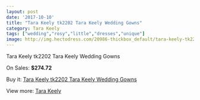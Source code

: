 ```yaml
---
layout: post
date: '2017-10-10'
title: "Tara Keely tk2202 Tara Keely Wedding Gowns"
category: Tara Keely
tags: ["wedding","rosy","little","dresses","unique"]
image: http://img.hectodress.com/20986-thickbox_default/tara-keely-tk2202-tara-keely-wedding-gowns.jpg
---
```

Tara Keely tk2202 Tara Keely Wedding Gowns

On Sales: **$274.72**
<a href="https://www.hectodress.com/tara-keely/9623-tara-keely-tk2202-tara-keely-wedding-gowns.html"><amp-img layout="responsive" width="600" height="600" src="//img.hectodress.com/20986-thickbox_default/tara-keely-tk2202-tara-keely-wedding-gowns.jpg" alt="Tara Keely tk2202 Tara Keely Wedding Gowns 0" /></a>
<a href="https://www.hectodress.com/tara-keely/9623-tara-keely-tk2202-tara-keely-wedding-gowns.html"><amp-img layout="responsive" width="600" height="600" src="//img.hectodress.com/20989-thickbox_default/tara-keely-tk2202-tara-keely-wedding-gowns.jpg" alt="Tara Keely tk2202 Tara Keely Wedding Gowns 1" /></a>
<a href="https://www.hectodress.com/tara-keely/9623-tara-keely-tk2202-tara-keely-wedding-gowns.html"><amp-img layout="responsive" width="600" height="600" src="//img.hectodress.com/20988-thickbox_default/tara-keely-tk2202-tara-keely-wedding-gowns.jpg" alt="Tara Keely tk2202 Tara Keely Wedding Gowns 2" /></a>
<a href="https://www.hectodress.com/tara-keely/9623-tara-keely-tk2202-tara-keely-wedding-gowns.html"><amp-img layout="responsive" width="600" height="600" src="//img.hectodress.com/20987-thickbox_default/tara-keely-tk2202-tara-keely-wedding-gowns.jpg" alt="Tara Keely tk2202 Tara Keely Wedding Gowns 3" /></a>

Buy it: [Tara Keely tk2202 Tara Keely Wedding Gowns](https://www.hectodress.com/tara-keely/9623-tara-keely-tk2202-tara-keely-wedding-gowns.html "Tara Keely tk2202 Tara Keely Wedding Gowns")

View more: [Tara Keely](https://www.hectodress.com/159-tara-keely "Tara Keely")